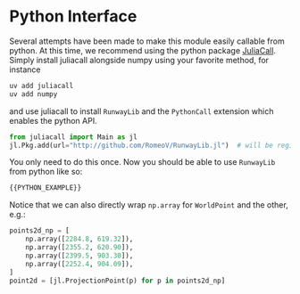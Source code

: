# Python Interface
Several attempts have been made to make this module easily callable from python.
At this time, we recommend using the python package [JuliaCall](https://juliapy.github.io/PythonCall.jl/stable/juliacall/).
Simply install juliacall alongside numpy using your favorite method, for instance
```bash
uv add juliacall
uv add numpy
```
and use juliacall to install `RunwayLib` and the `PythonCall` extension which enables
the python API.
```python
from juliacall import Main as jl
jl.Pkg.add(url="http://github.com/RomeoV/RunwayLib.jl")  # will be registered soon
```
You only need to do this once. Now you should be able to use `RunwayLib` from python like so:
```python
{{PYTHON_EXAMPLE}}
```

Notice that we can also directly wrap `np.array` for `WorldPoint` and the other, e.g.:
```python
points2d_np = [
    np.array([2284.8, 619.32]),
    np.array([2355.2, 620.90]),
    np.array([2399.5, 903.30]),
    np.array([2252.4, 904.09]),
]
point2d = [jl.ProjectionPoint(p) for p in points2d_np]
```
